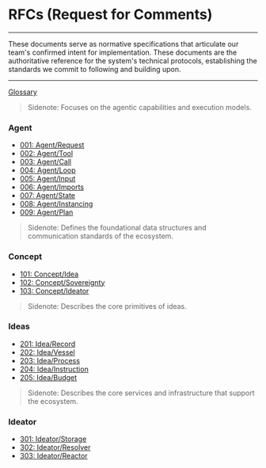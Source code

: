 # RFCs (Request for Comments)

---

These documents serve as normative specifications that articulate our team's confirmed intent for implementation. These documents are the authoritative reference for the system's technical protocols, establishing the standards we commit to following and building upon.

---

[Glossary](./000_glossary.md)

> Sidenote: Focuses on the agentic capabilities and execution models.

### Agent

- [001: Agent/Request](./001_agent_request.md)
- [002: Agent/Tool](./002_agent_tool.md)
- [003: Agent/Call](./003_agent_call.md)
- [004: Agent/Loop](./004_agent_loop.md)
- [005: Agent/Input](./005_agent_input.md)
- [006: Agent/Imports](./006_agent_imports.md)
- [007: Agent/State](./007_agent_state.md)
- [008: Agent/Instancing](./008_agent_instancing.md)
- [009: Agent/Plan](./009_agent_plan.md)

> Sidenote: Defines the foundational data structures and communication standards of the ecosystem.

### Concept

- [101: Concept/Idea](./101_concept_idea.md)
- [102: Concept/Sovereignty](./102_concept_sovereignty.md)
- [103: Concept/Ideator](./103_concept_ideator.md)

> Sidenote: Describes the core primitives of ideas.

### Ideas

- [201: Idea/Record](./201_idea_record.md)
- [202: Idea/Vessel](./202_idea_vessel.md)
- [203: Idea/Process](./203_idea_process.md)
- [204: Idea/Instruction](./204_idea_instruction.md)
- [205: Idea/Budget](./205_idea_budget.md)

> Sidenote: Describes the core services and infrastructure that support the ecosystem.

### Ideator

- [301: Ideator/Storage](./301_ideator_storage.md)
- [302: Ideator/Resolver](./302_ideator_resolver.md)
- [303: Ideator/Reactor](./303_ideator_reactor.md)
